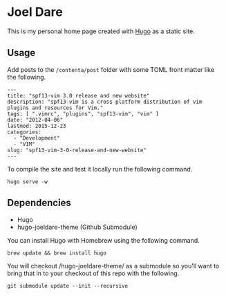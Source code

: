 # Joel Dare

This is my personal home page created with [Hugo](http://gohugo.io/) as a static site.

## Usage

Add posts to the `/contenta/post` folder with some TOML front matter like the following.

	---
	title: "spf13-vim 3.0 release and new website"
	description: "spf13-vim is a cross platform distribution of vim plugins and resources for Vim."
	tags: [ ".vimrc", "plugins", "spf13-vim", "vim" ]
	date: "2012-04-06"
	lastmod: 2015-12-23
	categories:
	  - "Development"
	  - "VIM"
	slug: "spf13-vim-3-0-release-and-new-website"
	---

To compile the site and test it locally run the following command.

    hugo serve -w

## Dependencies

- Hugo
- hugo-joeldare-theme (Github Submodule)

You can install Hugo with Homebrew using the following command.

    brew update && brew install hugo

You will checkout /hugo-joeldare-theme/ as a submodule so you'll want to bring that in to your checkout of this repo with the following.

	git submodule update --init --recursive
